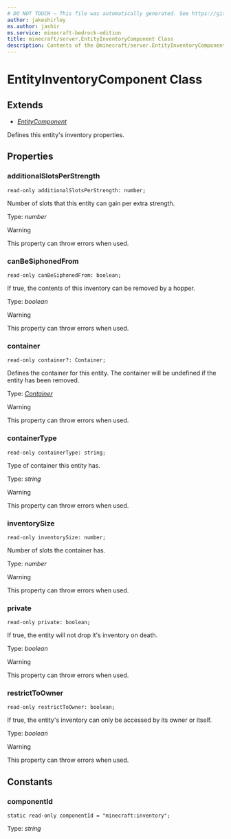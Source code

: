 ```yaml
---
# DO NOT TOUCH — This file was automatically generated. See https://github.com/mojang/minecraftapidocsgenerator to modify descriptions, examples, etc.
author: jakeshirley
ms.author: jashir
ms.service: minecraft-bedrock-edition
title: minecraft/server.EntityInventoryComponent Class
description: Contents of the @minecraft/server.EntityInventoryComponent class.
---
```

# EntityInventoryComponent Class

## Extends
- [*EntityComponent*](EntityComponent.md)

Defines this entity's inventory properties.

## Properties

### **additionalSlotsPerStrength**
`read-only additionalSlotsPerStrength: number;`

Number of slots that this entity can gain per extra strength.

Type: *number*

> [!WARNING]
> This property can throw errors when used.

### **canBeSiphonedFrom**
`read-only canBeSiphonedFrom: boolean;`

If true, the contents of this inventory can be removed by a hopper.

Type: *boolean*

> [!WARNING]
> This property can throw errors when used.

### **container**
`read-only container?: Container;`

Defines the container for this entity. The container will be undefined if the entity has been removed.

Type: [*Container*](Container.md)

> [!WARNING]
> This property can throw errors when used.

### **containerType**
`read-only containerType: string;`

Type of container this entity has.

Type: *string*

> [!WARNING]
> This property can throw errors when used.

### **inventorySize**
`read-only inventorySize: number;`

Number of slots the container has.

Type: *number*

> [!WARNING]
> This property can throw errors when used.

### **private**
`read-only private: boolean;`

If true, the entity will not drop it's inventory on death.

Type: *boolean*

> [!WARNING]
> This property can throw errors when used.

### **restrictToOwner**
`read-only restrictToOwner: boolean;`

If true, the entity's inventory can only be accessed by its owner or itself.

Type: *boolean*

> [!WARNING]
> This property can throw errors when used.

## Constants

### **componentId**
`static read-only componentId = "minecraft:inventory";`

Type: *string*
